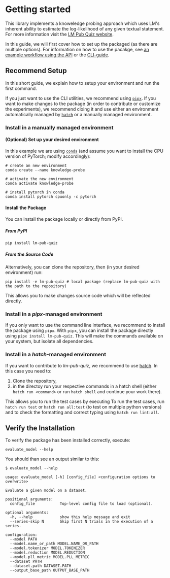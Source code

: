 # Getting started

This library implements a knoweledge probing approach which uses LM's inherent ability to estimate the log-likelihood of any given textual statement.
For more information visit the [LM Pub Quiz website](https://lm-pub-quiz.github.io/).

In this guide, we will first cover how to set up the packaged (as there are multiple options).
For information on how to use the pacakge, see [an example workflow using the API](example) or the [CLI-guide](cli).

## Recommend Setup

In this short guide, we explain how to setup your environment and run the first command.

If you just want to use the CLI utilities, we recommend using [`pipx`](https://pypa.github.io/pipx/).
If you want to make changes to the package (in order to contribute or customize the experiments),
we recommend cloing it and use either an environment automatically managed by [`hatch`](https://hatch.pypa.io) or a manually managed environment.


### Install in a manually managed environment

#### (Optional) Set up your desired environment

In this example we are using [`conda`](https://docs.conda.io) (and assume you want to install the CPU version of PyTorch; modify accordingly):

```shell
# create an new environment
conda create --name knowledge-probe

# activate the new environment
conda activate knowledge-probe

# install pytorch in conda
conda install pytorch cpuonly -c pytorch
```

#### Install the Package

You can install the package locally or directly from PyPI.

##### From PyPI


```shell
pip install lm-pub-quiz

```

##### From the Source Code

Alternatively, you can clone the repository, then (in your desired environment) run:

```shell
pip install -e lm-pub-quiz # local package (replace lm-pub-quiz with the path to the repository)
```

This allows you to make changes source code which will be reflected directly.


### Install in a *pipx*-managed environment

If you only want to use the command line interface, we recommend to install the package using `pipx`.
With `pipx`, you can install the package directly using `pipx install lm-pub-quiz`.
This will make the commands available on your system, but isolate all dependencies.


### Install in a *hatch*-managed environment

If you want to contribute to *lm-pub-quiz*, we recommend to use [hatch](https://hatch.pypa.io). In this case you need to:

1. Clone the repository,
2. in the directoy run your respective commands in a hatch shell (either `hatch run <command>` or run `hatch shell` and continue your work there).

This allows you to run the test cases by executing 
To run the test cases, run `hatch run test` or `hatch run all:test` (to test on multiple python versions) and to check the formatting and correct typing using `hatch run lint:all`.

## Verify the Installation

To verify the package has been installed correctly, execute:

``` shell
evaluate_model --help
```

You should than see an output similar to this:

``` shell-session
$ evaluate_model --help

usage: evaluate_model [-h] [config_file] <configuration options to overwrite>

Evaluate a given model on a dataset.

positional arguments:
  config_file           Top-level config file to load (optional).

optional arguments:
  -h, --help            show this help message and exit
  --series-skip N       Skip first N trials in the execution of a series.

configuration:
  --model PATH
  --model.name_or_path MODEL.NAME_OR_PATH
  --model.tokenizer MODEL.TOKENIZER
  --model.reduction MODEL.REDUCTION
  --model.pll_metric MODEL.PLL_METRIC
  --dataset PATH
  --dataset.path DATASET.PATH
  --output_base_path OUTPUT_BASE_PATH

```

